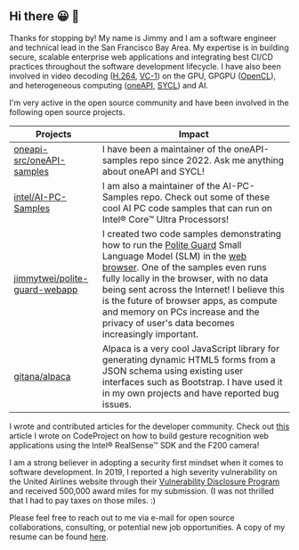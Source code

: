 ## Hi there 😀 👋

Thanks for stopping by! My name is Jimmy and I am a software engineer and technical lead in the San Francisco Bay Area. My expertise is in building secure, scalable enterprise web applications and integrating best CI/CD practices throughout the software development lifecycle. I have also been involved in video decoding ([H.264](https://www.itu.int/rec/T-REC-H.264), [VC-1](https://en.wikipedia.org/wiki/VC-1)) on the GPU, GPGPU ([OpenCL](https://www.khronos.org/opencl)), and heterogeneous computing ([oneAPI](https://www.intel.com/content/www/us/en/developer/tools/oneapi/overview.html), [SYCL](https://www.khronos.org/sycl)) and AI.

I'm very active in the open source community and have been involved in the following open source projects.
 
| Projects                                                                          | Impact      |
| --------------------------------------------------------------------------------- | ----------- |
| [oneapi-src/oneAPI-samples](https://github.com/oneapi-src/oneAPI-samples)         | I have been a maintainer of the oneAPI-samples repo since 2022. Ask me anything about oneAPI and SYCL! |
| [intel/AI-PC-Samples](https://github.com/intel/AI-PC-Samples)                     | I am also a maintainer of the AI-PC-Samples repo. Check out some of these cool AI PC code samples that can run on Intel® Core™ Ultra Processors! | 
| [jimmytwei/polite-guard-webapp](https://github.com/jimmytwei/polite-guard-webapp) | I created two code samples demonstrating how to run the [Polite Guard](https://huggingface.co/Intel/polite-guard) Small Language Model (SLM) in the [web browser](https://jimmytwei.github.io). One of the samples even runs fully locally in the browser, with no data being sent across the Internet! I believe this is the future of browser apps, as compute and memory on PCs increase and the privacy of user's data becomes increasingly important. |
| [gitana/alpaca](https://github.com/gitana/alpaca)                                 | Alpaca is a very cool JavaScript library for generating dynamic HTML5 forms from a JSON schema using existing user interfaces such as Bootstrap. I have used it in my own projects and have reported bug issues. |

I wrote and contributed articles for the developer community. Check out [this](https://www.codeproject.com/Articles/1042478/Building-Gesture-Recognition-Web-Apps-with-Intel-R) article I wrote on CodeProject on how to build gesture recognition web applications using the Intel® RealSense™ SDK and the F200 camera!

I am a strong believer in adopting a security first mindset when it comes to software development. In 2019, I reported a high severity vulnerability on the United Airlines website through their [Vulnerability Disclosure Program](https://www.united.com/en/us/fly/united-airlines-vulnerability-disclosure-program.html) and received 500,000 award miles for my submission. (I was not thrilled that I had to pay taxes on those miles. :)

Please feel free to reach out to me via e-mail for open source collaborations, consulting, or potential new job opportunities. A copy of my resume can be found [here](./resume.pdf).
